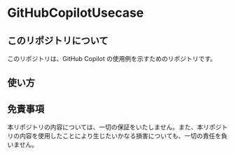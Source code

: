# GitHubCopilotUsecase

## このリポジトリについて

このリポジトリは、GitHub Copilot の使用例を示すためのリポジトリです。

## 使い方

## 免責事項

本リポジトリの内容については、一切の保証をいたしません。また、本リポジトリの内容を使用したことにより生じたいかなる損害についても、一切の責任を負いません。
